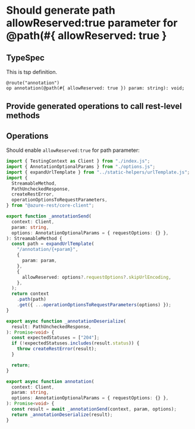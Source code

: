 # Should generate path allowReserved:true parameter for @path(#{ allowReserved: true }

## TypeSpec

This is tsp definition.

```tsp
@route("annotation")
op annotation(@path(#{ allowReserved: true }) param: string): void;
```

## Provide generated operations to call rest-level methods

## Operations

Should enable `allowReserved:true` for path parameter:

```ts operations
import { TestingContext as Client } from "./index.js";
import { AnnotationOptionalParams } from "./options.js";
import { expandUrlTemplate } from "../static-helpers/urlTemplate.js";
import {
  StreamableMethod,
  PathUncheckedResponse,
  createRestError,
  operationOptionsToRequestParameters,
} from "@azure-rest/core-client";

export function _annotationSend(
  context: Client,
  param: string,
  options: AnnotationOptionalParams = { requestOptions: {} },
): StreamableMethod {
  const path = expandUrlTemplate(
    "/annotation/{+param}",
    {
      param: param,
    },
    {
      allowReserved: options?.requestOptions?.skipUrlEncoding,
    },
  );
  return context
    .path(path)
    .get({ ...operationOptionsToRequestParameters(options) });
}

export async function _annotationDeserialize(
  result: PathUncheckedResponse,
): Promise<void> {
  const expectedStatuses = ["204"];
  if (!expectedStatuses.includes(result.status)) {
    throw createRestError(result);
  }

  return;
}

export async function annotation(
  context: Client,
  param: string,
  options: AnnotationOptionalParams = { requestOptions: {} },
): Promise<void> {
  const result = await _annotationSend(context, param, options);
  return _annotationDeserialize(result);
}
```
